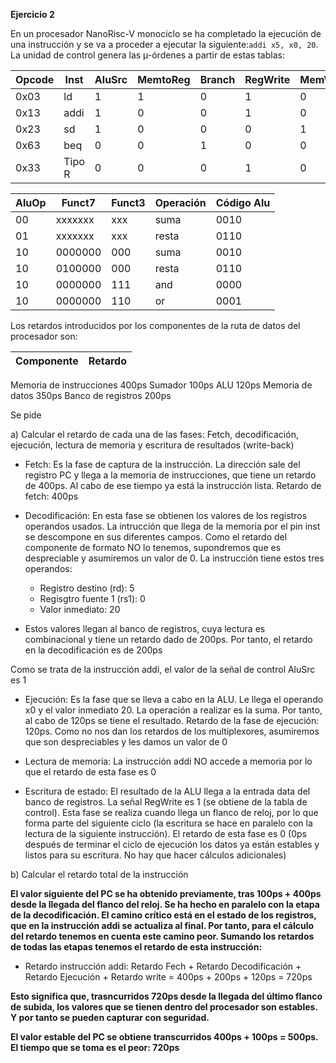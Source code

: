 **Ejercicio 2**

En un procesador NanoRisc-V monociclo se ha completado la ejecución de una instrucción y se va a proceder a ejecutar la siguiente:`addi x5, x0, 20`. La unidad de control genera las µ-órdenes a partir de estas tablas:

|Opcode |	Inst| 	AluSrc| 	MemtoReg| 	Branch| 	RegWrite| 	MemWrite| 	AluOp|
|--|--|--|--|--|--|--|--|
|0x03| 	ld| 	1| 	1| 	0| 	1| 	0| 	00|
|0x13| 	addi| 	1| 	0| 	0| 	1|	0| 	00|
|0x23| 	sd| 	1| 	0| 	0| 	0| 	1| 	00|
|0x63| 	beq| 	0| 	0| 	1| 	0| 	0| 	01|
|0x33| 	Tipo R| 	0| 	0| 	0| 	1| 	0| 	10|


|AluOp| 	Funct7| 	Funct3| 	Operación| 	Código Alu|
|--|--|--|--|--|
|00| 	xxxxxxx| 	xxx| 	suma| 	0010|
|01| 	xxxxxxx| 	xxx| 	resta| 	0110|
|10| 	0000000| 	000| 	suma| 	0010|
|10| 	0100000| 	000| 	resta| 	0110|
|10| 	0000000| 	111|	and |	0000|
|10| 	0000000| 	110| 	or |	0001|

Los retardos introducidos por los componentes de la ruta de datos del procesador son:

|Componente| 	Retardo|
|--|--|
Memoria de instrucciones 	400ps
Sumador 	100ps
ALU 	120ps
Memoria de datos 	350ps
Banco de registros 	200ps

Se pide

a) Calcular el retardo de cada una de las fases: Fetch, decodificación, ejecución, lectura de memoria y escritura de resultados (write-back)

* Fetch: Es la fase de captura de la instrucción. La dirección sale del registro PC y llega a la memoria de instrucciones, que tiene un retardo de 400ps. Al cabo de ese tiempo ya está la instrucción lista. Retardo de fetch: 400ps

* Decodificación: En esta fase se obtienen los valores de los registros operandos usados. La intrucción que llega de la memoria por el pin inst se descompone en sus diferentes campos. Como el retardo del componente de formato NO lo tenemos, supondremos que es despreciable y asumiremos un valor de 0. La instrucción tiene estos tres operandos:

  * Registro destino (rd): 5
  * Regisgtro fuente 1 (rs1): 0
  * Valor inmediato: 20

* Estos valores llegan al banco de registros, cuya lectura es combinacional y tiene un retardo dado de 200ps. Por tanto, el retardo en la decodificación es de 200ps

Como se trata de la instrucción addi, el valor de la señal de control AluSrc es 1

* Ejecución: Es la fase que se lleva a cabo en la ALU. Le llega el operando x0 y el valor inmediato 20. La operación a realizar es la suma. Por tanto, al cabo de 120ps se tiene el resultado. Retardo de la fase de ejecución: 120ps. Como no nos dan los retardos de los multiplexores, asumiremos que son despreciables y les damos un valor de 0

* Lectura de memoria: La instrucción addi NO accede a memoria por lo que el retardo de esta fase es 0

* Escritura de estado: El resultado de la ALU llega a la entrada data del banco de registros. La señal RegWrite es 1 (se obtiene de la tabla de control). Esta fase se realiza cuando llega un flanco de reloj, por lo que forma parte del siguiente ciclo (la escritura se hace en paralelo con la lectura de la siguiente instrucción). El retardo de esta fase es 0 (0ps después de terminar el ciclo de ejecución los datos ya están estables y listos para su escritura. No hay que hacer cálculos adicionales)

b) Calcular el retardo total de la instrucción

**El valor siguiente del PC se ha obtenido previamente, tras 100ps + 400ps desde la llegada del flanco del reloj. Se ha hecho en paralelo con la etapa de la decodificación. El camino crítico está en el estado de los registros, que en la instrucción addi se actualiza al final. Por tanto, para el cálculo del retardo tenemos en cuenta este camino peor. Sumando los retardos de todas las etapas tenemos el retardo de esta instrucción:**

* Retardo instrucción addi: Retardo Fech + Retardo Decodificación + Retardo Ejecución + Retardo write = 400ps + 200ps + 120ps = 720ps

**Esto significa que, trasncurridos 720ps desde la llegada del último flanco de subida, los valores que se tienen dentro del procesador son estables. Y por tanto se pueden capturar con seguridad.**

**El valor estable del PC se obtiene transcurridos 400ps + 100ps = 500ps. El tiempo que se toma es el peor: 720ps**

